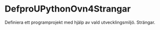 # DefproUPythonOvn4Strangar
Definiera ett programprojekt med hjälp av vald utvecklingsmiljö. Strängar.
